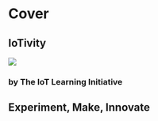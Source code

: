 # Cover

## IoTivity

![](http://www.ti.com/lsds/media/images/wireless_connectivity/50BillionThings.png)

### by The IoT Learning Initiative

## **Experiment, Make, Innovate**

